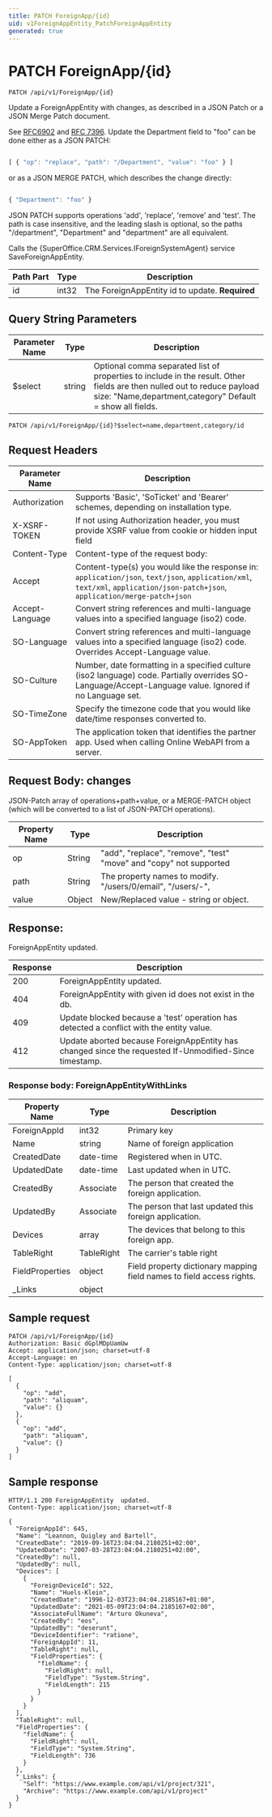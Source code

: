 ```yaml
---
title: PATCH ForeignApp/{id}
uid: v1ForeignAppEntity_PatchForeignAppEntity
generated: true
---
```


# PATCH ForeignApp/{id}

```http
PATCH /api/v1/ForeignApp/{id}
```

Update a ForeignAppEntity with changes, as described in a JSON Patch or a JSON Merge Patch document.


See <a href="https://tools.ietf.org/html/rfc6902">RFC6902</a> and <a href="https://tools.ietf.org/html/rfc7386">RFC 7396</a>. Update the Department field to "foo" can be done either as a JSON PATCH:

```js

[ { "op": "replace", "path": "/Department", "value": "foo" } ]

```

or as a JSON MERGE PATCH, which describes the change directly:

```js

{ "Department": "foo" }

```



JSON PATCH supports operations 'add', 'replace', 'remove' and 'test'.
The path is case insensitive, and the leading slash is optional, so the paths "/department", "Department" and "department" are all equivalent.



Calls the {SuperOffice.CRM.Services.IForeignSystemAgent} service SaveForeignAppEntity.





| Path Part | Type | Description |
|-----------|------|-------------|
| id | int32 | The ForeignAppEntity  id to update. **Required** |


## Query String Parameters

| Parameter Name | Type |  Description |
|----------------|------|--------------|
| $select | string |  Optional comma separated list of properties to include in the result. Other fields are then nulled out to reduce payload size: "Name,department,category" Default = show all fields. |

```http
PATCH /api/v1/ForeignApp/{id}?$select=name,department,category/id
```


## Request Headers

| Parameter Name | Description |
|----------------|-------------|
| Authorization  | Supports 'Basic', 'SoTicket' and 'Bearer' schemes, depending on installation type. |
| X-XSRF-TOKEN   | If not using Authorization header, you must provide XSRF value from cookie or hidden input field |
| Content-Type | Content-type of the request body:  |
| Accept         | Content-type(s) you would like the response in: `application/json`, `text/json`, `application/xml`, `text/xml`, `application/json-patch+json`, `application/merge-patch+json` |
| Accept-Language | Convert string references and multi-language values into a specified language (iso2) code. |
| SO-Language | Convert string references and multi-language values into a specified language (iso2) code. Overrides Accept-Language value. |
| SO-Culture | Number, date formatting in a specified culture (iso2 language) code. Partially overrides SO-Language/Accept-Language value. Ignored if no Language set. |
| SO-TimeZone | Specify the timezone code that you would like date/time responses converted to. |
| SO-AppToken | The application token that identifies the partner app. Used when calling Online WebAPI from a server. |

## Request Body: changes 

JSON-Patch array of operations+path+value, or a MERGE-PATCH object (which will be converted to a list of JSON-PATCH operations). 

| Property Name | Type |  Description |
|----------------|------|--------------|
| op | String | "add", "replace", "remove", "test" "move" and "copy" not supported |
| path | String | The property names to modify.  "/users/0/email", "/users/-", |
| value | Object | New/Replaced value - string or object. |

## Response:

ForeignAppEntity  updated.

| Response | Description |
|----------------|-------------|
| 200 | ForeignAppEntity  updated. |
| 404 | ForeignAppEntity with given id does not exist in the db. |
| 409 | Update blocked because a 'test' operation has detected a conflict with the entity value. |
| 412 | Update aborted because ForeignAppEntity has changed since the requested If-Unmodified-Since timestamp. |

### Response body: ForeignAppEntityWithLinks

| Property Name | Type |  Description |
|----------------|------|--------------|
| ForeignAppId | int32 | Primary key |
| Name | string | Name of foreign application |
| CreatedDate | date-time | Registered when  in UTC. |
| UpdatedDate | date-time | Last updated when  in UTC. |
| CreatedBy | Associate | The person that created the foreign application. |
| UpdatedBy | Associate | The person that last updated this foreign application. |
| Devices | array | The devices that belong to this foreign app. |
| TableRight | TableRight | The carrier's table right |
| FieldProperties | object | Field property dictionary mapping field names to field access rights. |
| _Links | object |  |

## Sample request

```http!
PATCH /api/v1/ForeignApp/{id}
Authorization: Basic dGplMDpUamUw
Accept: application/json; charset=utf-8
Accept-Language: en
Content-Type: application/json; charset=utf-8

[
  {
    "op": "add",
    "path": "aliquam",
    "value": {}
  },
  {
    "op": "add",
    "path": "aliquam",
    "value": {}
  }
]
```

## Sample response

```http_
HTTP/1.1 200 ForeignAppEntity  updated.
Content-Type: application/json; charset=utf-8

{
  "ForeignAppId": 645,
  "Name": "Leannon, Quigley and Bartell",
  "CreatedDate": "2019-09-16T23:04:04.2180251+02:00",
  "UpdatedDate": "2007-03-28T23:04:04.2180251+02:00",
  "CreatedBy": null,
  "UpdatedBy": null,
  "Devices": [
    {
      "ForeignDeviceId": 522,
      "Name": "Huels-Klein",
      "CreatedDate": "1996-12-03T23:04:04.2185167+01:00",
      "UpdatedDate": "2021-05-09T23:04:04.2185167+02:00",
      "AssociateFullName": "Arturo Okuneva",
      "CreatedBy": "eos",
      "UpdatedBy": "deserunt",
      "DeviceIdentifier": "ratione",
      "ForeignAppId": 11,
      "TableRight": null,
      "FieldProperties": {
        "fieldName": {
          "FieldRight": null,
          "FieldType": "System.String",
          "FieldLength": 215
        }
      }
    }
  ],
  "TableRight": null,
  "FieldProperties": {
    "fieldName": {
      "FieldRight": null,
      "FieldType": "System.String",
      "FieldLength": 736
    }
  },
  "_Links": {
    "Self": "https://www.example.com/api/v1/project/321",
    "Archive": "https://www.example.com/api/v1/project"
  }
}
```